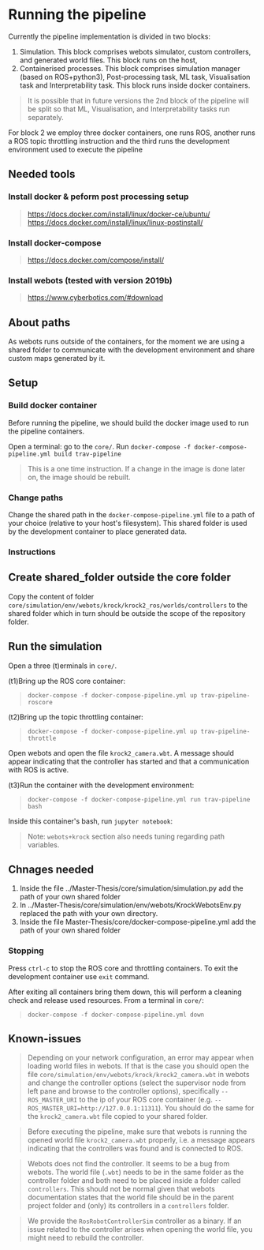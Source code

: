 # Running the pipeline

Currently the pipeline implementation is divided in two blocks:

1. Simulation. This block comprises webots simulator, custom controllers, and generated world files. This block runs on the host,
2. Containerised processes. This block comprises simulation manager (based on ROS+python3), Post-processing task, ML task, Visualisation task and Interpretability task. This block runs inside docker containers.

> It is possible that in future versions the 2nd block of the pipeline will be split so that ML, Visualisation, and Interpretability tasks run separately. 

For block 2 we employ three docker containers, one runs ROS, another runs a ROS topic throttling instruction and the third runs the development environment used to execute the pipeline


## Needed tools

### Install docker & peform post processing setup

> https://docs.docker.com/install/linux/docker-ce/ubuntu/
> https://docs.docker.com/install/linux/linux-postinstall/

### Install docker-compose

> https://docs.docker.com/compose/install/

### Install webots (tested with version 2019b)

> https://www.cyberbotics.com/#download


## About paths

As webots runs outside of the containers, for the moment we are using a shared folder to communicate with the development environment and share custom maps generated by it.

## Setup

### Build docker container

Before running the pipeline, we should build the docker image used to run the pipeline containers.

Open a terminal: go to the `core/`. Run `docker-compose -f docker-compose-pipeline.yml build trav-pipeline`

> This is a one time instruction. If a change in the image is done later on, the image should be rebuilt.

### Change paths

Change the shared path in the `docker-compose-pipeline.yml` file to a path of your choice (relative to your host's filesystem). This shared folder is used by the development container to place generated data.

### Instructions

## Create shared_folder outside the core folder

Copy the content of folder `core/simulation/env/webots/krock/krock2_ros/worlds/controllers` to the shared folder which in turn should be outside the scope of the repository folder.

## Run the simulation
Open a three (t)erminals in `core/`.

(t1)Bring up the ROS core container:

> `docker-compose -f docker-compose-pipeline.yml up trav-pipeline-roscore`

(t2)Bring up the topic throttling container:

> `docker-compose -f docker-compose-pipeline.yml up trav-pipeline-throttle`

Open webots and open the file `krock2_camera.wbt`. A message should appear indicating that the controller has started and that a communication with ROS is active.

(t3)Run the container with the development environment:

> `docker-compose -f docker-compose-pipeline.yml run trav-pipeline bash`

Inside this container's bash, run `jupyter notebook`: 


> Note: `webots+krock` section also needs tuning regarding path variables.

## Chnages needed 

 1.  Inside the file ../Master-Thesis/core/simulation/simulation.py add the path of your own shared folder
 2.  In ../Master-Thesis/core/simulation/env/webots/KrockWebotsEnv.py replaced the path with your own directory.
 3.  Inside the file Master-Thesis/core/docker-compose-pipeline.yml add the path of your own shared folder


### Stopping

Press `ctrl-c` to stop the ROS core and throttling containers. To exit the development container use `exit` command.

After exiting all containers bring them down, this will perform a cleaning check and release used resources. From a terminal in `core/`:

> `docker-compose -f docker-compose-pipeline.yml down`

## Known-issues

> Depending on your network configuration, an error may appear when loading world files in webots. If that is the case you should open the file `core/simulation/env/webots/krock/krock2_camera.wbt` in webots and change the controller options (select the supervisor node from left pane and browse to the controller options), specifically `--ROS_MASTER_URI` to the ip of your ROS core container (e.g. `--ROS_MASTER_URI=http://127.0.0.1:11311`). You should do the same for the `krock2_camera.wbt` file copied to your shared folder.

> Before executing the pipeline, make sure that webots is running the opened world file  `krock2_camera.wbt` properly, i.e. a message appears indicating that the controllers was found and is connected to ROS.

> Webots does not find the controller. It seems to be a bug from webots. The world file (`.wbt`) needs to be in the same folder as the controller folder and both need to be placed inside a folder called `controllers`. This should not be normal given that webots documentation states that the world file should be in the parent project folder and (only) its controllers in a `controllers` folder. 

> We provide the `RosRobotControllerSim` controller as a binary. If an issue related to the controller arises when opening the world file, you might need to rebuild the controller. 


